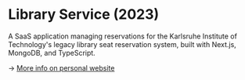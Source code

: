 # Library Service (2023)

A SaaS application managing reservations for the Karlsruhe Institute of Technology's legacy library seat reservation system, built with Next.js, MongoDB, and TypeScript.

-> [More info on personal website](https://jcvogler.com/projects/bib-workflow-2023)
